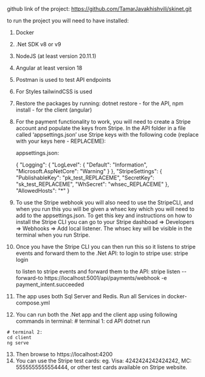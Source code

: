github link of the project:  https://github.com/TamarJavakhishvili/skinet.git

to run the project you will need to have installed:
1. Docker
2. .Net SDK v8 or v9
3. NodeJS (at least version 20.11.1)
4. Angular at least version 18
5. Postman is used to test API endpoints
6. For Styles tailwindCSS is used
7. Restore the packages by running: dotnet restore - for the API, npm install - for the client (angular)
8. For the payment functionality to work, you will need to create a Stripe account and populate the keys from Stripe.
    In the API folder in a file called ‘appsettings.json’ use Stripe keys with the following code (replace with your keys here - REPLACEME):
   
   appsettings.json:
   
   {
    "Logging": {
      "LogLevel": {
        "Default": "Information",
        "Microsoft.AspNetCore": "Warning"
      }
    },
    "StripeSettings": {
      "PublishableKey": "pk_test_REPLACEME",
      "SecretKey": "sk_test_REPLACEME",
      "WhSecret": "whsec_REPLACEME"
    },
    "AllowedHosts": "*"
  }

9. To use the Stripe webhook you will also need to use the StripeCLI, and when you run this you will be given a whsec key which you will need to add to the appsettings.json.
   To get this key and instructions on how to install the Stripe CLI you can go to your Stripe dashboad ⇒ Developers ⇒ Webhooks ⇒ Add local listener.
   The whsec key will be visible in the terminal when you run Stripe.

10. Once you have the Stripe CLI you can then run this so it listens to stripe events and forward them to the .Net API:
   to login to stripe use:
    stripe login

    to listen to stripe events and forward them to the API:
    stripe listen --forward-to https://localhost:5001/api/payments/webhook -e payment_intent.succeeded

 11.  The app uses both Sql Server and Redis. Run all Services in docker-compose.yml
          
 12.  You can run both the .Net app and the client app using following commands in terminal:
     # terminal 1:
    cd API
    dotnet run

    # terminal 2:
    cd client
    ng serve
13. Then browse to https://localhost:4200
14. You can use the Stripe test cards: eg. Visa: 4242424242424242, MC: 5555555555554444, or other test cards available on Stripe website.
  
